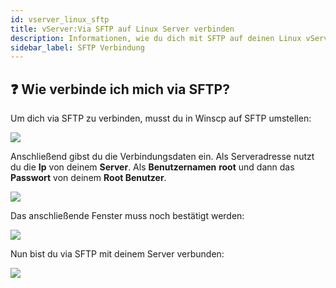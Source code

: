 ```yaml
---
id: vserver_linux_sftp
title: vServer:Via SFTP auf Linux Server verbinden
description: Informationen, wie du dich mit SFTP auf deinen Linux vServer von ZAP-Hosting verbinden kannst - ZAP-Hosting.com Dokumentationen
sidebar_label: SFTP Verbindung
---
```


## ❓ Wie verbinde ich mich via SFTP?

Um dich via SFTP zu verbinden, musst du in Winscp auf SFTP umstellen: 

![](https://screensaver01.zap-hosting.com/index.php/s/WFY4Dn6BB5WGc52/preview)

Anschließend gibst du die Verbindungsdaten ein. Als Serveradresse nutzt du die **Ip** von deinem **Server**. Als **Benutzernamen** **root** und dann das **Passwort** von deinem **Root Benutzer**.

![](https://screensaver01.zap-hosting.com/index.php/s/BkfCNjdHY6zBL8t/preview)

Das anschließende Fenster muss noch bestätigt werden:

![](https://screensaver01.zap-hosting.com/index.php/s/jXmRJTttppF3n9p/preview)


Nun bist du via SFTP mit deinem Server verbunden: 

![](https://screensaver01.zap-hosting.com/index.php/s/FLrND5pRRj4aK2P/preview)

